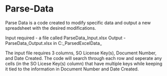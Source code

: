 # Parse-Data
Parse Data is a code created to modify specific data and output a new spreadsheet with the desired modifications.

Input required - a file called ParseData_Input.xlsx
Output - ParseData_Output.xlsx in C:\_ParsedExcelData_

The input file requires 3 columns, SO License Key(s), Document Number, and Date Created. The code will search through each row and seperate any cells (in the SO Licese Key(s) column) that have multiple keys while keeping it tied to the information in Document Number and Date Created.
